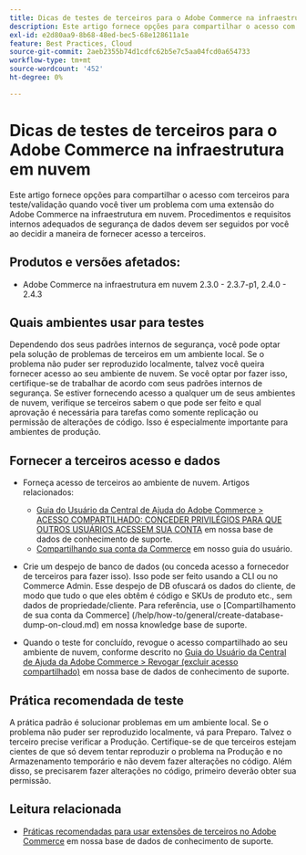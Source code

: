 ```yaml
---
title: Dicas de testes de terceiros para o Adobe Commerce na infraestrutura em nuvem
description: Este artigo fornece opções para compartilhar o acesso com terceiros para teste/validação quando você tiver um problema com uma extensão do Adobe Commerce na infraestrutura em nuvem.
exl-id: e2d80aa9-8b68-48ed-bec5-68e128611a1e
feature: Best Practices, Cloud
source-git-commit: 2aeb2355b74d1cdfc62b5e7c5aa04fcd0a654733
workflow-type: tm+mt
source-wordcount: '452'
ht-degree: 0%

---
```


# Dicas de testes de terceiros para o Adobe Commerce na infraestrutura em nuvem

Este artigo fornece opções para compartilhar o acesso com terceiros para teste/validação quando você tiver um problema com uma extensão do Adobe Commerce na infraestrutura em nuvem.
Procedimentos e requisitos internos adequados de segurança de dados devem ser seguidos por você ao decidir a maneira de fornecer acesso a terceiros.

## Produtos e versões afetados:

* Adobe Commerce na infraestrutura em nuvem 2.3.0 - 2.3.7-p1, 2.4.0 - 2.4.3

## Quais ambientes usar para testes

Dependendo dos seus padrões internos de segurança, você pode optar pela solução de problemas de terceiros em um ambiente local. Se o problema não puder ser reproduzido localmente, talvez você queira fornecer acesso ao seu ambiente de nuvem. Se você optar por fazer isso, certifique-se de trabalhar de acordo com seus padrões internos de segurança. Se estiver fornecendo acesso a qualquer um de seus ambientes de nuvem, verifique se terceiros sabem o que pode ser feito e qual aprovação é necessária para tarefas como somente replicação ou permissão de alterações de código. Isso é especialmente importante para ambientes de produção.

## Fornecer a terceiros acesso e dados

* Forneça acesso de terceiros ao ambiente de nuvem. Artigos relacionados:

   * [Guia do Usuário da Central de Ajuda do Adobe Commerce > ACESSO COMPARTILHADO: CONCEDER PRIVILÉGIOS PARA QUE OUTROS USUÁRIOS ACESSEM SUA CONTA](/help/help-center-guide/help-center/magento-help-center-user-guide.md#shared-access) em nossa base de dados de conhecimento de suporte.
   * [Compartilhando sua conta da Commerce](https://experienceleague.adobe.com/pt-br/docs/commerce-admin/start/commerce-account/commerce-account-share) em nosso guia do usuário.

* Crie um despejo de banco de dados (ou conceda acesso a fornecedor de terceiros para fazer isso). Isso pode ser feito usando a CLI ou no Commerce Admin. Esse despejo de DB ofuscará os dados do cliente, de modo que tudo o que eles obtêm é código e SKUs de produto etc., sem dados de propriedade/cliente. Para referência, use o [Compartilhamento de sua conta da Commerce] (/help/how-to/general/create-database-dump-on-cloud.md) em nossa knowledge base de suporte.
* Quando o teste for concluído, revogue o acesso compartilhado ao seu ambiente de nuvem, conforme descrito no [Guia do Usuário da Central de Ajuda da Adobe Commerce > Revogar (excluir acesso compartilhado)](/help/help-center-guide/help-center/magento-help-center-user-guide.md#revoke-shared-access) em nossa base de dados de conhecimento de suporte.

## Prática recomendada de teste

A prática padrão é solucionar problemas em um ambiente local. Se o problema não puder ser reproduzido localmente, vá para Preparo. Talvez o terceiro precise verificar a Produção. Certifique-se de que terceiros estejam cientes de que só devem tentar reproduzir o problema na Produção e no Armazenamento temporário e não devem fazer alterações no código. Além disso, se precisarem fazer alterações no código, primeiro deverão obter sua permissão.

## Leitura relacionada

* [Práticas recomendadas para usar extensões de terceiros no Adobe Commerce](https://support.magento.com/hc/en-us/articles/360042361152-Best-Practices-for-using-third-party-extensions-in-Magento) em nossa base de dados de conhecimento de suporte.
